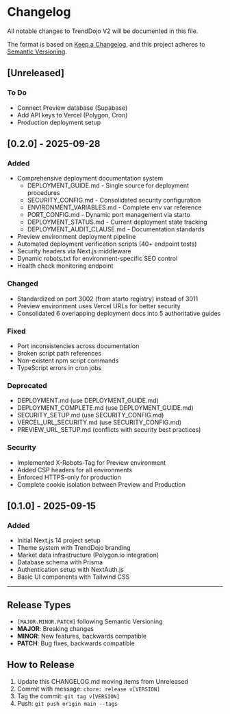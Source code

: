 # Changelog

All notable changes to TrendDojo V2 will be documented in this file.

The format is based on [Keep a Changelog](https://keepachangelog.com/en/1.0.0/),
and this project adheres to [Semantic Versioning](https://semver.org/spec/v2.0.0.html).

## [Unreleased]
### To Do
- Connect Preview database (Supabase)
- Add API keys to Vercel (Polygon, Cron)
- Production deployment setup

## [0.2.0] - 2025-09-28
### Added
- Comprehensive deployment documentation system
  - DEPLOYMENT_GUIDE.md - Single source for deployment procedures
  - SECURITY_CONFIG.md - Consolidated security configuration
  - ENVIRONMENT_VARIABLES.md - Complete env var reference
  - PORT_CONFIG.md - Dynamic port management via starto
  - DEPLOYMENT_STATUS.md - Current deployment state tracking
  - DEPLOYMENT_AUDIT_CLAUSE.md - Documentation standards
- Preview environment deployment pipeline
- Automated deployment verification scripts (40+ endpoint tests)
- Security headers via Next.js middleware
- Dynamic robots.txt for environment-specific SEO control
- Health check monitoring endpoint

### Changed
- Standardized on port 3002 (from starto registry) instead of 3011
- Preview environment uses Vercel URLs for better security
- Consolidated 6 overlapping deployment docs into 5 authoritative guides

### Fixed
- Port inconsistencies across documentation
- Broken script path references
- Non-existent npm script commands
- TypeScript errors in cron jobs

### Deprecated
- DEPLOYMENT.md (use DEPLOYMENT_GUIDE.md)
- DEPLOYMENT_COMPLETE.md (use DEPLOYMENT_GUIDE.md)
- SECURITY_SETUP.md (use SECURITY_CONFIG.md)
- VERCEL_URL_SECURITY.md (use SECURITY_CONFIG.md)
- PREVIEW_URL_SETUP.md (conflicts with security best practices)

### Security
- Implemented X-Robots-Tag for Preview environment
- Added CSP headers for all environments
- Enforced HTTPS-only for production
- Complete cookie isolation between Preview and Production

## [0.1.0] - 2025-09-15
### Added
- Initial Next.js 14 project setup
- Theme system with TrendDojo branding
- Market data infrastructure (Polygon.io integration)
- Database schema with Prisma
- Authentication setup with NextAuth.js
- Basic UI components with Tailwind CSS

---

## Release Types
- `[MAJOR.MINOR.PATCH]` following Semantic Versioning
- **MAJOR**: Breaking changes
- **MINOR**: New features, backwards compatible
- **PATCH**: Bug fixes, backwards compatible

## How to Release
1. Update this CHANGELOG.md moving items from Unreleased
2. Commit with message: `chore: release v[VERSION]`
3. Tag the commit: `git tag v[VERSION]`
4. Push: `git push origin main --tags`